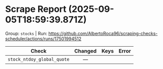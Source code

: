 # Scrape Report (2025-09-05T18:59:39.871Z)

Group: `stocks`  |  Run: https://github.com/AlbertoRoca96/scraping-checks-scheduler/actions/runs/17501994512

| Check | Changed | Keys | Error |
|---|:---:|:--|:--|
| `stock_ntdoy_global_quote` | — |  |  |
